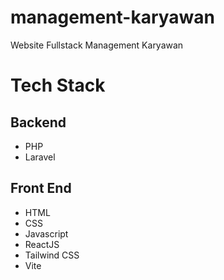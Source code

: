 # management-karyawan
Website Fullstack Management Karyawan

# Tech Stack
## Backend
 - PHP
 - Laravel
## Front End
 - HTML
 - CSS
 - Javascript
 - ReactJS
 - Tailwind CSS
 - Vite
